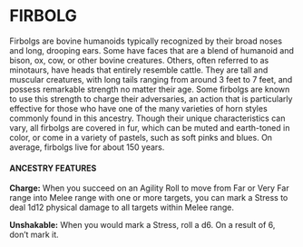 # FIRBOLG

Firbolgs are bovine humanoids typically recognized by their broad noses and long, drooping ears. Some have faces that are a blend of humanoid and bison, ox, cow, or other bovine creatures. Others, often referred to as minotaurs, have heads that entirely resemble cattle. They are tall and muscular creatures, with long tails ranging from around 3 feet to 7 feet, and possess remarkable strength no matter their age. Some firbolgs are known to use this strength to charge their adversaries, an action that is particularly effective for those who have one of the many varieties of horn styles commonly found in this ancestry. Though their unique characteristics can vary, all firbolgs are covered in fur, which can be muted and earth-toned in color, or come in a variety of pastels, such as soft pinks and blues. On average, firbolgs live for about 150 years.

#### ANCESTRY FEATURES

**Charge:** When you succeed on an Agility Roll to move from Far or Very Far range into Melee range with one or more targets, you can mark a Stress to deal 1d12 physical damage to all targets within Melee range.

**Unshakable:** When you would mark a Stress, roll a d6. On a result of 6, don’t mark it.
